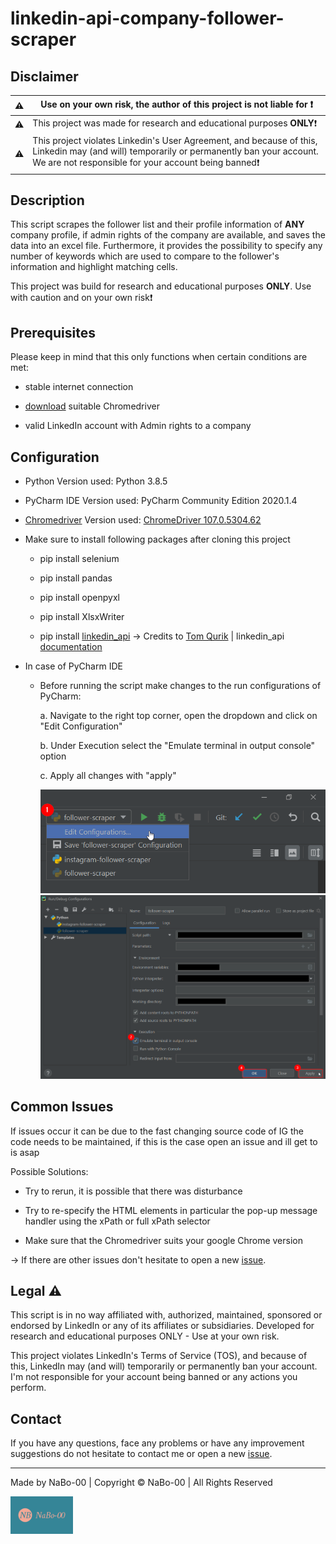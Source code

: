 # linkedin-api-company-follower-scraper

## Disclaimer

| :warning: | Use on your own risk, the author of this project is not liable for :exclamation: |
| --- | --- |
| :warning: | This project was made for research and educational purposes **ONLY**:exclamation: |
| :warning: | This project violates Linkedin's User Agreement, and because of this, Linkedin may (and will) temporarily or permanently ban your account. We are not responsible for your account being banned:exclamation: |

## Description

This script scrapes the follower list and their profile information of **ANY** company profile, if admin rights of the company are available, and saves the data into an excel file. Furthermore, it provides the possibility to specify any number of keywords which are used to compare to the follower's information and highlight matching cells.

This project was build for research and educational purposes **ONLY**. Use with caution and on your own risk:exclamation:

## Prerequisites

Please keep in mind that this only functions when certain conditions are met:

- stable internet connection
  
- [download](https://chromedriver.chromium.org/downloads) suitable Chromedriver
  
- valid LinkedIn account with Admin rights to a company
  
## Configuration

- Python Version used: Python 3.8.5
  
- PyCharm IDE Version used: PyCharm Community Edition 2020.1.4
  
- [Chromedriver](https://chromedriver.chromium.org/downloads) Version used: [ChromeDriver 107.0.5304.62](https://chromedriver.storage.googleapis.com/index.html?path=107.0.5304.62/)
  
- Make sure to install following packages after cloning this project
  
  - pip install selenium
    
  - pip install pandas
    
  - pip install openpyxl
    
  - pip install XlsxWriter
    
  - pip install [linkedin_api](https://github.com/tomquirk/linkedin-api) → Credits to [Tom Qurik](https://github.com/tomquirk) | linkedin_api [documentation](https://linkedin-api.readthedocs.io/en/latest/)
    
- In case of PyCharm IDE
  
  - Before running the script make changes to the run configurations of PyCharm:
    
    a. Navigate to the right top corner, open the dropdown and click on "Edit Configuration"
    
    b. Under Execution select the "Emulate terminal in output console" option
    
    c. Apply all changes with "apply"
    
    <div><img alt="edit_config1.png" src="img/edit_config1.png"/></div>
    <div><img alt="edit_config1.png" src="img/edit_config2.png"/></div>
    
## Common Issues

If issues occur it can be due to the fast changing source code of IG the code needs to be maintained, if this is the case open an issue and ill get to is asap

Possible Solutions:

- Try to rerun, it is possible that there was disturbance
  
- Try to re-specify the HTML elements in particular the pop-up message handler using the xPath or full xPath selector
  
- Make sure that the Chromedriver suits your google Chrome version

→ If there are other issues don't hesitate to open a new [issue](https://github.com/NaBo-00/linkedin-api-company-follower-scraper/issues/new).

## Legal :warning:
This script is in no way affiliated with, authorized, maintained, sponsored or endorsed by LinkedIn or any of its affiliates or subsidiaries. Developed for research and educational purposes ONLY - Use at your own risk.

This project violates LinkedIn's Terms of Service (TOS), and because of this, LinkedIn may (and will) temporarily or permanently ban your account. I'm not responsible for your account being banned or any actions you perform.

## Contact

If you have any questions, face any problems or have any improvement suggestions do not hesitate to contact me or open a new [issue](https://github.com/NaBo-00/linkedin-api-company-follower-scraper/issues/new).

---

Made by NaBo-00 | Copyright &copy; NaBo-00 | All Rights Reserved

<div><img alt="NaBo-00-logo.png" src="img/NaBo-00-logo.png" width="100" height="60" /></div>
